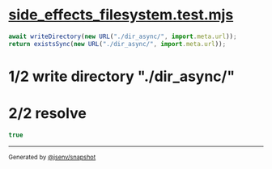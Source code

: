 # [side_effects_filesystem.test.mjs](../../side_effects_filesystem.test.mjs)

```js
await writeDirectory(new URL("./dir_async/", import.meta.url));
return existsSync(new URL("./dir_async/", import.meta.url));
```

# 1/2 write directory "./dir_async/"

# 2/2 resolve

```js
true
```

---

<sub>
  Generated by <a href="https://github.com/jsenv/core/tree/main/packages/independent/snapshot">@jsenv/snapshot</a>
</sub>
